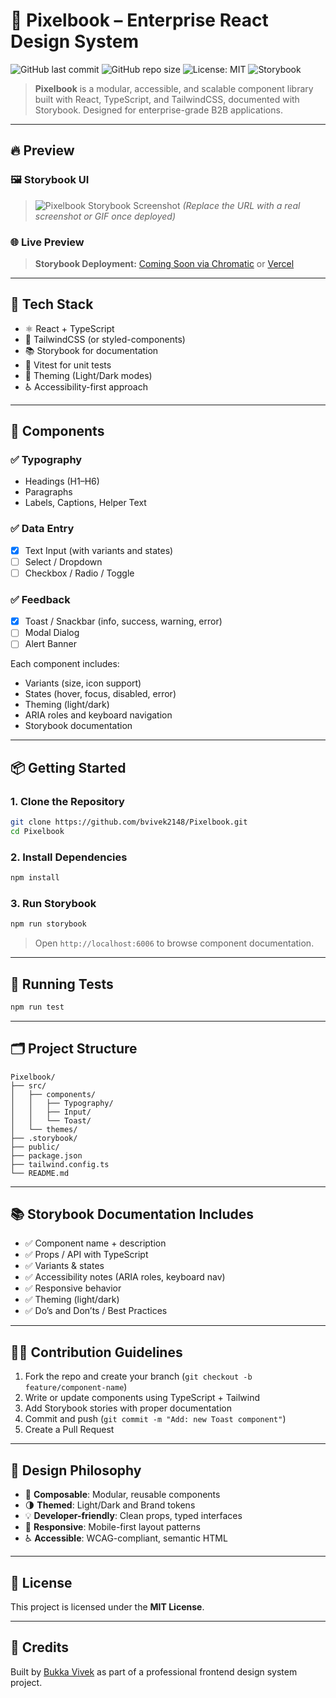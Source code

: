 
# 📘 Pixelbook – Enterprise React Design System

![GitHub last commit](https://img.shields.io/github/last-commit/bvivek2148/Pixelbook)
![GitHub repo size](https://img.shields.io/github/repo-size/bvivek2148/Pixelbook)
![License: MIT](https://img.shields.io/badge/License-MIT-blue.svg)
![Storybook](https://img.shields.io/badge/Storybook-online-orange?logo=storybook)

> **Pixelbook** is a modular, accessible, and scalable component library built with React, TypeScript, and TailwindCSS, documented with Storybook. Designed for enterprise-grade B2B applications.

---

## 🔥 Preview

### 🖼️ Storybook UI
> ![Pixelbook Storybook Screenshot](https://user-images.githubusercontent.com/your-screenshot-url.png)
> *(Replace the URL with a real screenshot or GIF once deployed)*

### 🌐 Live Preview
> **Storybook Deployment:** [Coming Soon via Chromatic](https://www.chromatic.com/) or [Vercel](https://vercel.com/)

---

## 🚀 Tech Stack

- ⚛️ React + TypeScript
- 🎨 TailwindCSS (or styled-components)
- 📚 Storybook for documentation
- 🧪 Vitest for unit tests
- 🌙 Theming (Light/Dark modes)
- ♿ Accessibility-first approach

---

## 🧱 Components

### ✅ Typography
- Headings (H1–H6)
- Paragraphs
- Labels, Captions, Helper Text

### ✅ Data Entry
- [x] Text Input (with variants and states)
- [ ] Select / Dropdown
- [ ] Checkbox / Radio / Toggle

### ✅ Feedback
- [x] Toast / Snackbar (info, success, warning, error)
- [ ] Modal Dialog
- [ ] Alert Banner

Each component includes:
- Variants (size, icon support)
- States (hover, focus, disabled, error)
- Theming (light/dark)
- ARIA roles and keyboard navigation
- Storybook documentation

---

## 📦 Getting Started

### 1. Clone the Repository

```bash
git clone https://github.com/bvivek2148/Pixelbook.git
cd Pixelbook
```

### 2. Install Dependencies

```bash
npm install
```

### 3. Run Storybook

```bash
npm run storybook
```

> Open `http://localhost:6006` to browse component documentation.

---

## 🧪 Running Tests

```bash
npm run test
```

---

## 🗂️ Project Structure

```
Pixelbook/
├── src/
│   ├── components/
│   │   ├── Typography/
│   │   ├── Input/
│   │   └── Toast/
│   └── themes/
├── .storybook/
├── public/
├── package.json
├── tailwind.config.ts
└── README.md
```

---

## 📚 Storybook Documentation Includes

- ✅ Component name + description
- ✅ Props / API with TypeScript
- ✅ Variants & states
- ✅ Accessibility notes (ARIA roles, keyboard nav)
- ✅ Responsive behavior
- ✅ Theming (light/dark)
- ✅ Do’s and Don’ts / Best Practices

---

## 👨‍💻 Contribution Guidelines

1. Fork the repo and create your branch (`git checkout -b feature/component-name`)
2. Write or update components using TypeScript + Tailwind
3. Add Storybook stories with proper documentation
4. Commit and push (`git commit -m "Add: new Toast component"`)
5. Create a Pull Request

---

## 📐 Design Philosophy

- 🧩 **Composable**: Modular, reusable components
- 🌗 **Themed**: Light/Dark and Brand tokens
- 💡 **Developer-friendly**: Clean props, typed interfaces
- 📱 **Responsive**: Mobile-first layout patterns
- ♿ **Accessible**: WCAG-compliant, semantic HTML

---

## 📜 License

This project is licensed under the **MIT License**.

---

## 🙌 Credits

Built by [Bukka Vivek](https://github.com/bvivek2148) as part of a professional frontend design system project.
